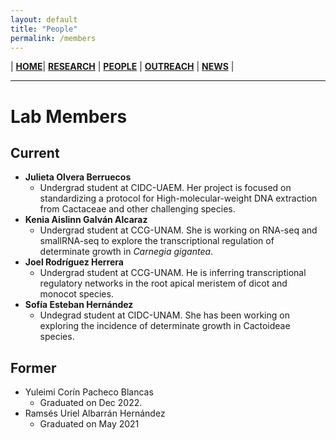 ```yaml
---
layout: default
title: "People"
permalink: /members
---
```


| [**HOME**](./index.html)| [**RESEARCH**](./research.html)       | [**PEOPLE**](./members.html)          |  [**OUTREACH**](./outreach.html) |  [**NEWS**](./news.html) |

* * *

# Lab Members

## Current
- **Julieta Olvera Berruecos**
  - Undergrad student at CIDC-UAEM. Her project is focused on standardizing a protocol for High-molecular-weight DNA extraction from Cactaceae and other challenging species.
- **Kenia Aislinn Galván Alcaraz**
  - Undergrad student at CCG-UNAM. She is working on RNA-seq and smallRNA-seq to explore the transcriptional regulation of determinate growth in _Carnegia gigantea_.
- **Joel Rodríguez Herrera**
  - Undergrad student at CCG-UNAM. He is inferring transcriptional regulatory networks in the root apical meristem of dicot and monocot species.
- **Sofía Esteban Hernández**
  - Undegrad student at CIDC-UNAM. She has been working on exploring the incidence of determinate growth in Cactoideae species.

## Former
* Yuleimi Corín Pacheco Blancas
    * Graduated on Dec 2022.
* Ramsés Uriel Albarrán Hernández
    * Graduated on May 2021
